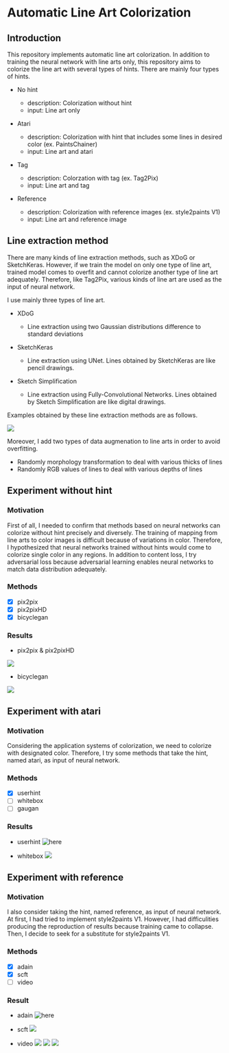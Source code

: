 # Automatic Line Art Colorization

## Introduction
This repository implements automatic line art colorization. In addition to training the neural network with line arts only, this repository aims to colorize the line art with several types of hints. There are mainly four types of hints.

- No hint
  - description: Colorization without hint
  - input: Line art only
  
- Atari
  - description: Colorization with hint that includes some lines in desired color (ex. PaintsChainer)
  - input: Line art and atari
  
- Tag
  - description: Colorzation with tag (ex. Tag2Pix)
  - input: Line art and tag
  
- Reference
  - description: Colorization with reference images (ex. style2paints V1)
  - input: Line art and reference image
  
## Line extraction method
There are many kinds of line extraction methods, such as XDoG or SketchKeras. However, if we train the model on only one type of line art, trained model comes to overfit and cannot colorize another type of line art adequately. Therefore, like Tag2Pix, various kinds of line art are used as the input of neural network.

I use mainly three types of line art.

- XDoG
  - Line extraction using two Gaussian distributions difference to standard deviations
  
- SketchKeras
  - Line extraction using UNet. Lines obtained by SketchKeras are like pencil drawings.
  
- Sketch Simplification
  - Line extraction using Fully-Convolutional Networks. Lines obtained by Sketch Simplification are like digital drawings.

Examples obtained by these line extraction methods are as follows.  

![](./Data/lineart.png)

Moreover, I add two types of data augmenation to line arts in order to avoid overfitting.

- Randomly morphology transformation to deal with various thicks of lines
- Randomly RGB values of lines to deal with various depths of lines

## Experiment without hint

### Motivation
First of all, I needed to confirm that methods based on neural networks can colorize without hint precisely and diversely. The training of mapping from line arts to color images is difficult because of variations in color. Therefore, I hypothesized that neural networks trained without hints would come to colorize single color in any regions. In addition to content loss, I try adversarial loss because adversarial learning enables neural networks to match data distribution adequately.

### Methods
- [x] pix2pix
- [x] pix2pixHD
- [X] bicyclegan

### Results
- pix2pix & pix2pixHD

![](./Data/nohint_comparison.png)

- bicyclegan

![](./nohint_bicyclegan/data/result1.png)

## Experiment with atari

### Motivation
Considering the application systems of colorization, we need to colorize with designated color. Therefore, I try some methods that take the hint, named atari, as input of neural network.

### Methods
- [x] userhint
- [ ] whitebox
- [ ] gaugan

### Results
- userhint
![here](./atari_userhint/data/result2.png)

- whitebox
![](./atari_whitebox/data/result2.png)

## Experiment with reference

### Motivation
I also consider taking the hint, named reference, as input of neural network. At first, I had tried to implement style2paints V1. However, I had difficulities producing the reproduction of results because training came to collapse. Then, I decide to seek for a substitute for style2paints V1.

### Methods
- [x] adain
- [x] scft
- [ ] video

### Result
- adain
![here](./reference_adain/data/res1.png)

- scft
![](./reference_scft/data/result2.png)

- video
![](./reference_video/data/never_color1.gif)
![](./reference_video/data/sakura1_color1.gif)
![](./reference_video/data/rayearth1_color1.gif)

